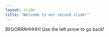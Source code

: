 ```yaml
---
layout: slide
title: "Welcome to our second slide!"
---
```

BEGORRAHHHH!
Use the left arrow to go back!
